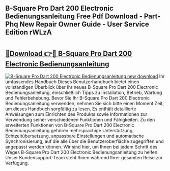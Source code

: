 ## B-Square Pro Dart 200 Electronic Bedienungsanleitung Free Pdf Download - Part-Phq New Repair Owner Guide - User Service Edition rWLzA

# <h2><a href="http://df4158.blite.top/?on=B-Square+Pro+Dart+200+Electronic+Bedienungsanleitung">🔗Download 👉🔴 B-Square Pro Dart 200 Electronic Bedienungsanleitung</a></h2>

[![B-Square Pro Dart 200 Electronic Bedienungsanleitung new download](https://i.imgur.com/lujVjoI.png)](http://df4158.blite.top/?on=B-Square+Pro+Dart+200+Electronic+Bedienungsanleitung)
Ihr umfassendes Handbuch Dieses Benutzerhandbuch bietet einen vollständigen Überblick über Ihr neues B-Square Pro Dart 200 Electronic Bedienungsanleitung, einschließlich Tipps zu Installation, Betrieb, Wartung und Fehlerbehebung. Bevor Sie Ihr B-Square Pro Dart 200 Electronic Bedienungsanleitung verwenden, nehmen Sie sich bitte einen Moment Zeit, um dieses Handbuch sorgfältig zu lesen. Es enthält detaillierte Anweisungen zum Einrichten des Produkts sowie Informationen zur Verwendung seiner verschiedenen Funktionen und Fähigkeiten. Zu den erweiterten Funktionen von B-Square Pro Dart 200 Electronic Bedienungsanleitung gehören mehrsprachige Unterstützung, Echtzeitübersetzung, anpassbare Einstellungen und automatische Synchronisierung, auf die alle über die Benutzeroberfläche zugegriffen und angepasst werden können. Wir sind hier, um Ihnen bei jedem Schritt des Weges B-Square Pro Dart 200 Electronic Bedienungsanleitung zu helfen. Unser Kundensupport-Team steht Ihnen während Ihrer gesamten Reise zur Verfügung.
